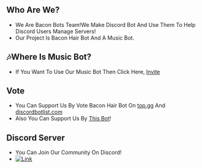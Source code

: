 ## Who Are We?
 - We Are Bacon Bots Team!We Make Discord Bot And Use Them To Help Discord Users Manage Servers!
 - Our Project Is Bacon Hair Bot And A Music Bot.
## 🎶Where Is Music Bot?
 - If You Want To Use Our Music Bot Then Click Here, [Invite](https://discord.com/api/oauth2/authorize?client_id=745913984053411841&permissions=8&redirect_uri=https%3A%2F%2Fdiscord.events.stdlib.com%2Fdiscord%2Fauth%2F&scope=bot)
## Vote
 - You Can Support Us By Vote Bacon Hair Bot On [top.gg](https://top.gg/bot/848572095101272084) And [discordbotlist.com](https://discordbotlist.com/bots/bacon-hair-bot)
 - Also You Can Support Us By [This Bot](https://top.gg/bot/744114885209620492)!
## Discord Server
 - You Can Join Our Community On Discord!
 - [![Link](https://cdn.discordapp.com/attachments/879240705262907411/880724865324290068/lol.png)](https://discord.gg/MzyqmKTWNc)
